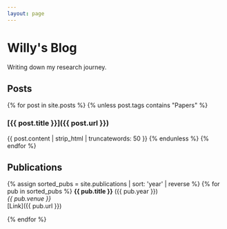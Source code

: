 ```yaml
---
layout: page
---
```


# Willy's Blog

Writing down my research journey.

## Posts

{% for post in site.posts %}
{% unless post.tags contains "Papers" %}
### [{{ post.title }}]({{ post.url }})
{{ post.content | strip_html | truncatewords: 50 }}
{% endunless %}
{% endfor %}

## Publications

{% assign sorted_pubs = site.publications | sort: 'year' | reverse %}
{% for pub in sorted_pubs %}
**{{ pub.title }}** ({{ pub.year }})  
*{{ pub.venue }}*  
[Link]({{ pub.url }})

{% endfor %}